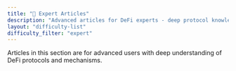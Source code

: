 ```yaml
---
title: "🔴 Expert Articles"
description: "Advanced articles for DeFi experts - deep protocol knowledge assumed"
layout: "difficulty-list"
difficulty_filter: "expert"
---
```


Articles in this section are for advanced users with deep understanding of DeFi protocols and mechanisms.
